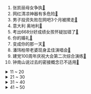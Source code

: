 1. 张凯丽母女争执[:link:](https://s.weibo.com/weibo?q=%23张凯丽母女争执%23&Refer=top)
2. 网红清凉神器有多危险[:link:](https://s.weibo.com/weibo?q=%23网红清凉神器有多危险%23&Refer=top)
3. 男子投资失败在网吧3个月被撵走[:link:](https://s.weibo.com/weibo?q=%23男子投资失败在网吧3个月被撵走%23&Refer=top)
4. 意大利 奥地利[:link:](https://s.weibo.com/weibo?q=%23意大利%20奥地利%23&Refer=top)
5. 考出668分好成绩女孩怀疑加错了[:link:](https://s.weibo.com/weibo?q=%23考出668分好成绩女孩怀疑加错了%23&Refer=top)
6. 你的婚礼[:link:](https://s.weibo.com/weibo?q=%23你的婚礼%23&Refer=top)
7. 变成你的那一天[:link:](https://s.weibo.com/weibo?q=%23变成你的那一天%23&Refer=top)
8. 潘玮柏带老婆现身孟佳演唱会[:link:](https://s.weibo.com/weibo?q=%23潘玮柏带老婆现身孟佳演唱会%23&Refer=top)
9. 建党100周年庆祝大会第二次综合演练[:link:](https://s.weibo.com/weibo?q=%23建党100周年庆祝大会第二次综合演练%23&Refer=top)
10. 钟南山说过去的密接概念已不适用[:link:](https://s.weibo.com/weibo?q=%23钟南山说过去的密接概念已不适用%23&Refer=top)
<details>
<summary>11 ~ 20</summary>

11. 斯里兰卡海岸现数百海龟海豚尸体[:link:](https://s.weibo.com/weibo?q=%23斯里兰卡海岸现数百海龟海豚尸体%23&Refer=top)
12. 蜜雪冰城开在东京是什么样的[:link:](https://s.weibo.com/weibo?q=%23蜜雪冰城开在东京是什么样的%23&Refer=top)
13. 周也对孟子义撒娇说抱我[:link:](https://s.weibo.com/weibo?q=%23周也对孟子义撒娇说抱我%23&Refer=top)
14. 1921[:link:](https://s.weibo.com/weibo?q=%231921%23&Refer=top)
15. 马嘉祺 什么是快乐星球[:link:](https://s.weibo.com/weibo?q=%23马嘉祺%20什么是快乐星球%23&Refer=top)
16. 陈情令国风艺术展[:link:](https://s.weibo.com/weibo?q=%23陈情令国风艺术展%23&Refer=top)
17. 王冰冰分享旧照[:link:](https://s.weibo.com/weibo?q=%23王冰冰分享旧照%23&Refer=top)
18. 宋江韩素希好会吻[:link:](https://s.weibo.com/weibo?q=%23宋江韩素希好会吻%23&Refer=top)
19. 在学校被孤立了怎么办[:link:](https://s.weibo.com/weibo?q=%23在学校被孤立了怎么办%23&Refer=top)
20. 心疼贝尔[:link:](https://s.weibo.com/weibo?q=%23心疼贝尔%23&Refer=top)
</details>
<details>
<summary>21 ~ 30</summary>

21. 张睿看宋轶腿粗问她是不是穿秋裤了[:link:](https://s.weibo.com/weibo?q=%23张睿看宋轶腿粗问她是不是穿秋裤了%23&Refer=top)
22. 快乐大本营下期有梁靖康[:link:](https://s.weibo.com/weibo?q=%23快乐大本营下期有梁靖康%23&Refer=top)
23. 左肩有你还原度好高[:link:](https://s.weibo.com/weibo?q=%23左肩有你还原度好高%23&Refer=top)
24. 毛不易 我听见一些不太吉利的声音[:link:](https://s.weibo.com/weibo?q=%23毛不易%20我听见一些不太吉利的声音%23&Refer=top)
25. 德尔塔变异毒株致多国疫情反弹[:link:](https://s.weibo.com/weibo?q=%23德尔塔变异毒株致多国疫情反弹%23&Refer=top)
26. 小时候被爸妈痛揍的原因[:link:](https://s.weibo.com/weibo?q=%23小时候被爸妈痛揍的原因%23&Refer=top)
27. 江熠余声声官宣[:link:](https://s.weibo.com/weibo?q=%23江熠余声声官宣%23&Refer=top)
28. 毕业生花100小时为辅导员画表情包[:link:](https://s.weibo.com/weibo?q=%23毕业生花100小时为辅导员画表情包%23&Refer=top)
29. 欧洲杯[:link:](https://s.weibo.com/weibo?q=%23欧洲杯%23&Refer=top)
30. 王毅说中国这一票永远属于发展中国家[:link:](https://s.weibo.com/weibo?q=%23王毅说中国这一票永远属于发展中国家%23&Refer=top)
</details>
<details>
<summary>31 ~ 40</summary>

31. 窦骁掉泥潭心态崩了[:link:](https://s.weibo.com/weibo?q=%23窦骁掉泥潭心态崩了%23&Refer=top)
32. 宋祖儿王子异小名都叫小狗[:link:](https://s.weibo.com/weibo?q=%23宋祖儿王子异小名都叫小狗%23&Refer=top)
33. 张雨绮谈改名原因[:link:](https://s.weibo.com/weibo?q=%23张雨绮谈改名原因%23&Refer=top)
34. 张新成演技[:link:](https://s.weibo.com/weibo?q=%23张新成演技%23&Refer=top)
35. 钟南山谈德尔塔变异毒株密接新概念[:link:](https://s.weibo.com/weibo?q=%23钟南山谈德尔塔变异毒株密接新概念%23&Refer=top)
36. 吃个面搞得跟越狱似的[:link:](https://s.weibo.com/weibo?q=%23吃个面搞得跟越狱似的%23&Refer=top)
37. 张翰宋丹丹回应尴尬名场面[:link:](https://s.weibo.com/weibo?q=%23张翰宋丹丹回应尴尬名场面%23&Refer=top)
38. 七一勋章颁授仪式将隆重举行[:link:](https://s.weibo.com/weibo?q=%23七一勋章颁授仪式将隆重举行%23&Refer=top)
39. tony老师您昨晚睡得好吗[:link:](https://s.weibo.com/weibo?q=%23tony老师您昨晚睡得好吗%23&Refer=top)
40. 欧洲杯历史第一对父子进球[:link:](https://s.weibo.com/weibo?q=%23欧洲杯历史第一对父子进球%23&Refer=top)
</details>
<details>
<summary>41 ~ 50</summary>

41. 奥特曼与竹条的对决[:link:](https://s.weibo.com/weibo?q=%23奥特曼与竹条的对决%23&Refer=top)
42. 意大利打破不败纪录[:link:](https://s.weibo.com/weibo?q=%23意大利打破不败纪录%23&Refer=top)
43. 成都天府国际机场通航直播[:link:](https://s.weibo.com/weibo?q=%23成都天府国际机场通航直播%23&Refer=top)
44. 百年党史里的妙喻[:link:](https://s.weibo.com/weibo?q=%23百年党史里的妙喻%23&Refer=top)
45. 清华大学2021年本科生毕业典礼[:link:](https://s.weibo.com/weibo?q=%23清华大学2021年本科生毕业典礼%23&Refer=top)
46. 草莓月亮[:link:](https://s.weibo.com/weibo?q=%23草莓月亮%23&Refer=top)
47. 童谣梦到陆思诚[:link:](https://s.weibo.com/weibo?q=%23童谣梦到陆思诚%23&Refer=top)
48. 全男四胞胎高考最高626分[:link:](https://s.weibo.com/weibo?q=%23全男四胞胎高考最高626分%23&Refer=top)
49. 意大利2比1奥地利[:link:](https://s.weibo.com/weibo?q=%23意大利2比1奥地利%23&Refer=top)
50. 七子之歌[:link:](https://s.weibo.com/weibo?q=%23七子之歌%23&Refer=top)
</details>